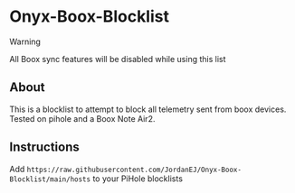 # Onyx-Boox-Blocklist
> [!WARNING]
> All Boox sync features will be disabled while using this list

## About
This is a blocklist to attempt to block all telemetry sent from boox devices. Tested on pihole and a Boox Note Air2.

## Instructions
Add `https://raw.githubusercontent.com/JordanEJ/Onyx-Boox-Blocklist/main/hosts` to your PiHole blocklists
